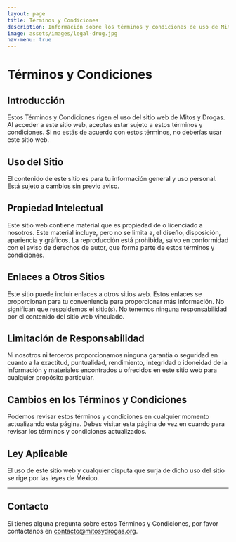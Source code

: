 ```yaml
---
layout: page
title: Términos y Condiciones
description: Información sobre los términos y condiciones de uso de Mitos y Drogas.
image: assets/images/legal-drug.jpg
nav-menu: true
---
```


# Términos y Condiciones

## Introducción

Estos Términos y Condiciones rigen el uso del sitio web de Mitos y Drogas. Al acceder a este sitio web, aceptas estar sujeto a estos términos y condiciones. Si no estás de acuerdo con estos términos, no deberías usar este sitio web.

## Uso del Sitio

El contenido de este sitio es para tu información general y uso personal. Está sujeto a cambios sin previo aviso.

## Propiedad Intelectual

Este sitio web contiene material que es propiedad de o licenciado a nosotros. Este material incluye, pero no se limita a, el diseño, disposición, apariencia y gráficos. La reproducción está prohibida, salvo en conformidad con el aviso de derechos de autor, que forma parte de estos términos y condiciones.

## Enlaces a Otros Sitios

Este sitio puede incluir enlaces a otros sitios web. Estos enlaces se proporcionan para tu conveniencia para proporcionar más información. No significan que respaldemos el sitio(s). No tenemos ninguna responsabilidad por el contenido del sitio web vinculado.

## Limitación de Responsabilidad

Ni nosotros ni terceros proporcionamos ninguna garantía o seguridad en cuanto a la exactitud, puntualidad, rendimiento, integridad o idoneidad de la información y materiales encontrados u ofrecidos en este sitio web para cualquier propósito particular.

## Cambios en los Términos y Condiciones

Podemos revisar estos términos y condiciones en cualquier momento actualizando esta página. Debes visitar esta página de vez en cuando para revisar los términos y condiciones actualizados.

## Ley Aplicable

El uso de este sitio web y cualquier disputa que surja de dicho uso del sitio se rige por las leyes de México.

---

## Contacto

Si tienes alguna pregunta sobre estos Términos y Condiciones, por favor contáctanos en contacto@mitosydrogas.org.
